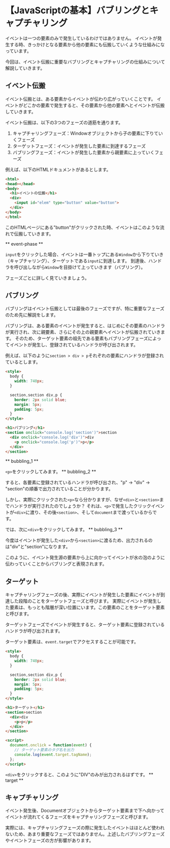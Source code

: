 # 【JavaScriptの基本】バブリングとキャプチャリング

イベントは一つの要素のみで発生しているわけではありません。
イベントが発生する時、きっかけとなる要素から他の要素にも伝搬していくような仕組みになっています。

今回は、イベント伝搬に重要なバブリングとキャプチャリングの仕組みについて解説していきます。

## イベント伝搬
イベント伝搬とは、ある要素からイベントが伝わり広がっていくことです。
イベントがどこかの要素で発生すると、その要素から他の要素へとイベントが伝搬していきます。

イベント伝搬は、以下の3つのフェーズの道筋を通ります。

1. キャプチャリングフェーズ：Windowオブジェクトから子の要素に下りていくフェーズ
2. ターゲットフェーズ：イベントが発生した要素に到達するフェーズ
3. バブリングフェーズ：イベントが発生した要素から親要素に上っていくフェーズ

例えば、以下のHTMLドキュメントがあるとします。
```html
<html>
<head></head>
<body>
  <h1>イベントの伝搬</h1>
  <div>
    <input id="elem" type="button" value="button">
  </div>
</body>
</html>
```
このHTMLページにある"button"がクリックされた時、イベントはこのような流れで伝搬していきます。

** event-phase **

```input```をクリックした場合、イベントは一番トップにある```Window```から下りていき（キャプチャリング）、ターゲットである```input```に到達します。
到達後、ハンドラを呼び出しながら```Window```を目掛けて上っていきます（バブリング）。

フェーズごとに詳しく見ていきましょう。

## バブリング
バブリングはイベント伝搬としては最後のフェーズですが、特に重要なフェーズのため先に解説をします。

バブリングは、ある要素のイベントが発生すると、はじめにその要素のハンドラが実行され、次に親要素、さらにその上の親要素へイベントが伝搬されていきます。
そのため、ターゲット要素の祖先である要素もバブリングフェーズによってイベントが発生し、登録されているハンドラが呼び出されます。

例えば、以下のように```section > div > p```それぞれの要素にハンドラが登録されているとします。
```html
<style>
  body {
    width: 740px;
  }

  section,section div,p {
    border: 2px solid blue;
    margin: 5px;
    padding: 5px;
  }
</style>

<h1>バブリング</h1>
<section onclick="console.log('section')">section
  <div onclick="console.log('div')">div
    <p onclick="console.log('p')">p</p>
  </div>
</section>
 ```

** bubbling_1 ** 

```<p>```をクリックしてみます。
** bubbling_2 **

すると、各要素に登録されているハンドラが呼び出され、"p" → "div" → "section"の順番で出力されていることが分かります。

しかし、実際にクリックされた```<p>```なら分かりますが、なぜ```<div>```と```<section>```までハンドラが実行されたのでしょうか？
それは、```<p>```で発生したクリックイベントが```<div>```に渡り、その後```<section>```、そして```document```まで渡っているからです。

では、次に```<div>```をクリックしてみます。
** bubbling_3 **

今度はイベントが発生した```<div>```から```<section>```に渡るため、出力されるのは"div"と"section"になります。

このように、イベント発生源の要素から上に向かってイベントが水の泡のように伝わっていくことからバブリングと表現されます。

## ターゲット
キャプチャリングフェーズの後、実際にイベントが発生した要素にイベントが到達した段階のことをターゲットフェーズと呼びます。
実際にイベントが発生した要素は、もっとも階層が深い位置にいます。この要素のことをターゲット要素と呼びます。

ターゲットフェーズでイベントが発生すると、ターゲット要素に登録されているハンドラが呼び出されます。

ターゲット要素は、```event.target```でアクセスすることが可能です。
```html
<style>
  body {
    width: 740px;
  }

  section,section div,p {
    border: 2px solid blue;
    margin: 5px;
    padding: 5px;
  }
</style>

<h1>ターゲット</h1>
<section>section
  <div>div
    <p>p</p>
  </div>
</section>

<script>
  document.onclick = function(event) {
    // ターゲット要素のタグ名を出力
    console.log(event.target.tagName);
  };
</script>
 ```

```<div>```をクリックすると、このように"DIV"のみが出力されるはずです。
** target **

## キャプチャリング
イベント発生後、Documentオブジェクトからターゲット要素まで下へ向かってイベントが流れてくるフェーズをキャプチャリングフェーズと呼びます。

実際には、キャプチャリングフェーズの際に発生したイベントはほとんど使われないため、あまり重要なフェーズではありません。上述したバブリングフェーズやイベントフェーズの方が影響があります。
